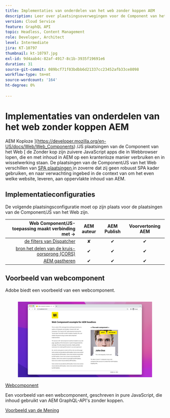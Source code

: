 ```yaml
---
title: Implementaties van onderdelen van het web zonder koppen AEM
description: Leer over plaatsingsoverwegingen voor de Component van het Web/zuivere op JS-Gebaseerde AEM Headless plaatsingen.
version: Cloud Service
feature: GraphQL API
topic: Headless, Content Management
role: Developer, Architect
level: Intermediate
jira: KT-10797
thumbnail: kt-10797.jpg
exl-id: 9d4aab4c-82af-4917-8c1b-3935f19691e6
duration: 31
source-git-commit: 089bcf71f03bdbb6d21337cc23452afb33ce8098
workflow-type: tm+mt
source-wordcount: '164'
ht-degree: 0%

---
```


# Implementaties van onderdelen van het web zonder koppen AEM

AEM Koploze ](https://developer.mozilla.org/en-US/docs/Web/Web_Components) /JS plaatsingen van de Component van het Web [ de Zonder kop zijn zuivere JavaScript apps die in Webbrowser lopen, die en met inhoud in AEM op een krantenloze manier verbruiken en in wisselwerking staan. De plaatsingen van de Component/JS van het Web verschillen van [ SPA plaatsingen ](./spa.md) in zoverre dat zij geen robuust SPA kader gebruiken, en naar verwachting ingebed in de context van om het even welke website, leveren, aan oppervlakte inhoud van AEM.


## Implementatieconfiguraties

De volgende plaatsingsconfiguratie moet op zijn plaats voor de plaatsingen van de Component/JS van het Web zijn.

| Web Component/JS-toepassing maakt verbinding met → | AEM auteur | AEM Publish | Voorvertoning AEM |
|---------------------------------------------------:|:----------:|:-----------:|:-----------:|
| [ de filters van Dispatcher ](./configurations/dispatcher-filters.md) | ✘ | ✔ | ✔ |
| [ bron het delen van de kruis-oorsprong (CORS) ](./configurations/cors.md) | ✔ | ✔ | ✔ |
| [ AEM gastheren ](./configurations/aem-hosts.md) | ✔ | ✔ | ✔ |

## Voorbeeld van webcomponent

Adobe biedt een voorbeeld van een webcomponent.

<div class="columns is-multiline">
    <!-- Web Component -->
    <div class="column is-half-tablet is-half-desktop is-one-third-widescreen" aria-label="Web Component" tabindex="0">
       <div class="card">
           <div class="card-image">
               <figure class="image is-16by9">
                   <a href="../example-apps/web-component.md" title="Webcomponent" tabindex="-1">
                       <img class="is-bordered-r-small" src="../example-apps/assets/web-component/web-component-card.png" alt="Webcomponent">
                   </a>
               </figure>
           </div>
           <div class="card-content is-padded-small">
               <div class="content">
                   <p class="headline is-size-6 has-text-weight-bold"><a href="../example-apps/web-component.md" title="Webcomponent">Webcomponent</a></p>
                   <p class="is-size-6">Een voorbeeld van een webcomponent, geschreven in pure JavaScript, die inhoud gebruikt van AEM GraphQL-API's zonder koppen.</p>
                   <a href="../example-apps/web-component.md" class="spectrum-Button spectrum-Button--outline spectrum-Button--primary spectrum-Button--sizeM">
                       <span class="spectrum-Button-label has-no-wrap has-text-weight-bold"> Voorbeeld van de Mening </span>
                   </a>
               </div>
           </div>
       </div>
    </div>
</div>
